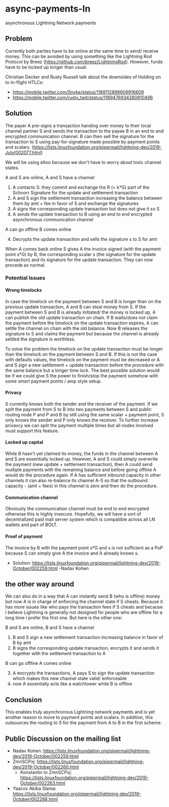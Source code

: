 # async-payments-ln
asynchronous Lightning Network payments

## Problem
Currently both parties have to be online at the same time to send/ receive money. This can be avoided by using something like the Lightning Rod Protocol by Breez (https://github.com/breez/LightningRod). However, funds have to be locked up longer than usual. 

Christian Decker and Rusty Russell talk about the downsides of Holding on to in-flight HTLCs:
 - https://mobile.twitter.com/Snyke/status/1189112896606916609
 - https://mobile.twitter.com/rusty_twit/status/1189476934280810496

## Solution
The payer A pre-signs a transaction handing over money to their local channel partner S and sends the transaction to the payee B in an end to end encrypted communication channel. B can then sell the signature for the transaction to S using pay-for-signature made possible by payment points and scalars. (https://lists.linuxfoundation.org/pipermail/lightning-dev/2019-July/002077.html)

We will be using eltoo because we don't have to worry about toxic channel states.

A and S are online, A and S have a channel 
1. A contacts S: they commit and exchange the R (= k*G) part of the Schnorr Signature for the update and settlement transaction 
2. A and S sign the settlement transaction increasing the balance between them by amt + fee in favor of S and exchange the signatures
3. A signs the corresponding update transaction but does not give it so S 
4. A sends the update transaction to B using an end to end encrypted asynchronous communication channel

A can go offline
B comes online

4. Decrypts the update transaction and sells the signature s to S for amt   

When A comes back online S gives A the invoice signed (with the payment point s*G) by B, the corresponding scalar s (the signature for the update transaction) and its signature for the update transaction. They can now procede as normal.  

### Potential Issues

#### Wrong timelocks
In case the timelock on the payment between S and B is longer than on the previous update transaction, A and B can steal money from S. If the payment between S and B is already initiated/ the money is locked up, A can publish the old update transaction on chain. If B waits/does not claim the payment before the timelock on the update transaction expires, A can settle the channel on chain with the old balance. Now B releases the signature to S and claims the payment but because the channel is already settled the signature is worthless.

To solve the problem the timelock on the update transaction must be longer than the timelock on the payment between S and B. If this is not the case with defaults values, the timelock on the payment must be decreased or A and S sign a new settlement + update transaction before the procedure with the same balance but a longer time lock. The best possible solution would be if we could give S the power to finish/stop the payment somehow with some smart payment points / amp style setup.

#### Privacy
S currently knows both the sender and the receiver of the payment. If we split the payment from S to B into two payments between S and public routing node P and P and B by still using the same scalar + payment point, S only knows the sender and P only knows the receiver. To further increase privavcy we can split the payment multiple times but all nodes involved must support this feature.

#### Locked up capital
While B hasn't yet claimed its money, the funds in the channel between A and S are essentially locked up. However, A and S could simply overwrite the payment (new update + settlement transaction), then A could send multiple payments with the remaining balance and before going offline A would do the procedure again. If A has sufficient inbound capacity in other channels it can also re-balance its channel A-S so that the outbound capacity - (amt + fees) in this channel is zero and then do the procedure.

#### Communication channel
Obviously the communication channel must be end to end encrypted otherwise this is highly insecure. Hopefully, we will have a sort of decentralized paid mail server system which is compatible across all LN wallets and part of BOLT.

#### Proof of payment 
The invoice by B with the payment point s*G and s is not sufficient as a PoP because S can simply give A the invoice and A already knows s.  

- Solution: https://lists.linuxfoundation.org/pipermail/lightning-dev/2019-October/002259.html -Nadav Kohen


## the other way around
We can also do in a way that A can instantly send B (who is offline) money but now A is in charge of enforcing the channel state if S cheats. Because it has more issues like who pays the transaction fees if S cheats and because I believe Lightning is generally not designed for people who are offline for a long time I prefer the first one. But here is the other one:

B and S are online, B and S have a channel 
 
1. B and S sign a new settlement transaction increasing balance in favor of B by amt
2. B signs the corresponding update transaction, encrypts it and sends it together with the settlement transaction to A 

B can go offline
A comes online

3. A encrypts the transactions, A pays S to sign the update transaction which makes this new channel state valid/ enforceable
4. now A essentially acts like a watchtower while B is offline

## Conclusion

This enables truly asynchronous Lightning network payments and is yet another reason to move to payment points and scalars. In addition, this outsources the routing to S for the payment from A to B in the first scheme.


## Public Discussion on the mailing list
- Nadav Kohen: https://lists.linuxfoundation.org/pipermail/lightning-dev/2019-October/002259.html
- ZmnSCPxj: https://lists.linuxfoundation.org/pipermail/lightning-dev/2019-October/002260.html
    - Konstantin to ZmnSCPxj: https://lists.linuxfoundation.org/pipermail/lightning-dev/2019-October/002263.html
- Yaacov Akiba Slama: https://lists.linuxfoundation.org/pipermail/lightning-dev/2019-October/002268.html
